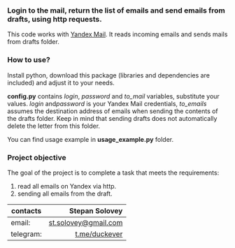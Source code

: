 ### Login to the mail, return the list of emails and send emails from drafts, using http requests.

This code works with [Yandex Mail](https://mail.yandex.ru/ "Yandex Mail"). It reads incoming emails and sends mails from drafts folder.

### How to use?

Install python, download this package (libraries and dependencies are included) and adjust it to your needs.

**config.py** contains *login*, *password* and *to_mail* variables, substitute your values. *login* and*password* is your Yandex Mail credentials, *to_emails* assumes the destination address of emails when sending the contents of the drafts folder. Keep in mind that sending drafts does not automatically delete the letter from this folder.

You can find usage example in **usage_example.py** folder.

### Project objective

The goal of the project is to complete a task that meets the requirements: 
1. read all emails on Yandex via http.
2. sending all emails from the draft.

| contacts        | Stepan Solovey |
| ------------- |-------------:| 
| email:      | st.solovey@gmail.com |
| telegram:      | [t.me/duckever](https://t.me/duckever)      |   
